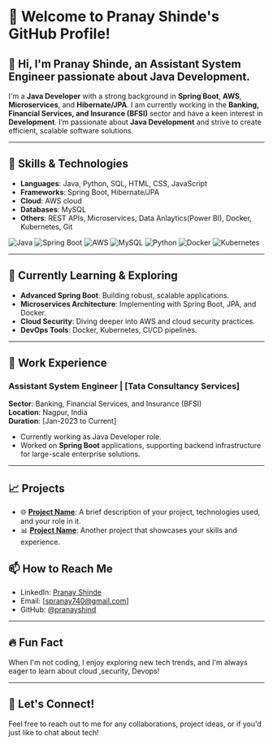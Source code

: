 # 💫 Welcome to Pranay Shinde's GitHub Profile!  

## 👋 Hi, I'm Pranay Shinde, an Assistant System Engineer passionate about Java Development.

I'm a **Java Developer** with a strong background in **Spring Boot**, **AWS**, **Microservices**, and **Hibernate/JPA**. I am currently working in the **Banking, Financial Services, and Insurance (BFSI)** sector and have a keen interest in **Development**. I’m passionate about **Java Development** and strive to create efficient, scalable software solutions.

---

## 🚀 Skills & Technologies

- **Languages**: Java, Python, SQL, HTML, CSS, JavaScript
- **Frameworks**: Spring Boot, Hibernate/JPA
- **Cloud**: AWS cloud
- **Databases**: MySQL
- **Others**: REST APIs, Microservices, Data Anlaytics(Power BI), Docker, Kubernetes, Git

![Java](https://img.shields.io/badge/-Java-007396?style=flat-square&logo=java&logoColor=white)
![Spring Boot](https://img.shields.io/badge/-Spring%20Boot-6DB33F?style=flat-square&logo=spring&logoColor=white)
![AWS](https://img.shields.io/badge/-AWS-232F3E?style=flat-square&logo=amazon-aws)
![MySQL](https://img.shields.io/badge/-MySQL-4479A1?style=flat-square&logo=mysql&logoColor=white)
![Python](https://img.shields.io/badge/-Python-3776AB?style=flat-square&logo=python&logoColor=white)
![Docker](https://img.shields.io/badge/-Docker-2496ED?style=flat-square&logo=docker&logoColor=white)
![Kubernetes](https://img.shields.io/badge/-Kubernetes-326CE5?style=flat-square&logo=kubernetes&logoColor=white)

---

## 🌱 Currently Learning & Exploring

- **Advanced Spring Boot**: Building robust, scalable applications.
- **Microservices Architecture**: Implementing with Spring Boot, JPA, and Docker.
- **Cloud Security**: Diving deeper into AWS and cloud security practices.
- **DevOps Tools**: Docker, Kubernetes, CI/CD pipelines.

---

## 💼 Work Experience

### Assistant System Engineer | **[Tata Consultancy Services]**  
**Sector**: Banking, Financial Services, and Insurance (BFSI)  
**Location**: Nagpur, India  
**Duration**: [Jan-2023 to Current]

- Currently working as Java Developer role.
- Worked on **Spring Boot** applications, supporting backend infrastructure for large-scale enterprise solutions.

---

## 📈 Projects

- 🌐 **[Project Name](link-to-project)**: A brief description of your project, technologies used, and your role in it.
- 📊 **[Project Name](link-to-project)**: Another project that showcases your skills and experience.



## 📫 How to Reach Me

- LinkedIn: [Pranay Shinde](https://www.linkedin.com/in/pranayshinde7)
- Email: [spranay740@gmail.com]
- GitHub: [@pranayshind](https://github.com/pranyashind)

---

## 🔥 Fun Fact

When I'm not coding, I enjoy exploring new tech trends, and I'm always eager to learn about cloud ,security, Devops!

---

## 💬 Let's Connect!

Feel free to reach out to me for any collaborations, project ideas, or if you'd just like to chat about tech!
